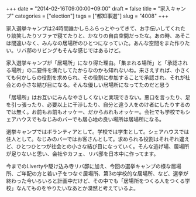 +++
date = "2014-02-16T09:00:00+09:00"
draft = false
title = "家入キャンプ"
categories = ["election"]
tags = ["都知事選"]
slug = "4008"
+++

家入選挙キャンプは24時間誰かしらふらっとやってきて、お手伝いしてくれたり談笑したりソファで寝てたりと、かなりの自由空間だったな。あの時、あそこは間違いなく、みんなの居場所のひとつになっていた。あんな空間をまた作りたい。リバ邸のリビングもそんな感じではあるけど。

家入選挙キャンプが「居場所」になり得た理由。「集まれる場所」と「承認される場所」の二要件を満たしてたからなのかも知れないね。来さえすれば、小さくても何かしらの役割を求められ、その役割に参加することで承認され、それが社会との小さな結び目になる。そんな優しい居場所になってたのだと思う

「居場所」はお互いにみんなやさしくないと実現できない。悪口を言ったり、足を引っ張ったり、必要以上に干渉したり、自分と違う人をのけ者にしたりするのでは無く。お前もお前もオッケー、だからおれもオッケー。会社でも学校でもシェアハウスでもなじみのバーでも居心地の良い場所は居場所になる。

選挙キャンプではボランティアとして。学校では学生として。シェアハウスでは住人として。なじみのバーではお客さんとして。求められる役割はそれぞれ違えど、ひとつひとつが社会との小さな結び目になっていく。そんな逃げ場、居場所が足りないと思い、会社やカフェ、リバ邸を日本中に作ってます。

今までのLivertyや駆け込み寺リバ邸に加え、今回の選挙キャンプの様な居場所、ご年配の方と若い子をつなぐ居場所、第3の学校的な居場所、など、選挙が終わった今いろいろと計画中だけど、その中でも「居場所をつくる人をつくる学校」なんてものをやりたいなあとか漠然と考えているよ。
